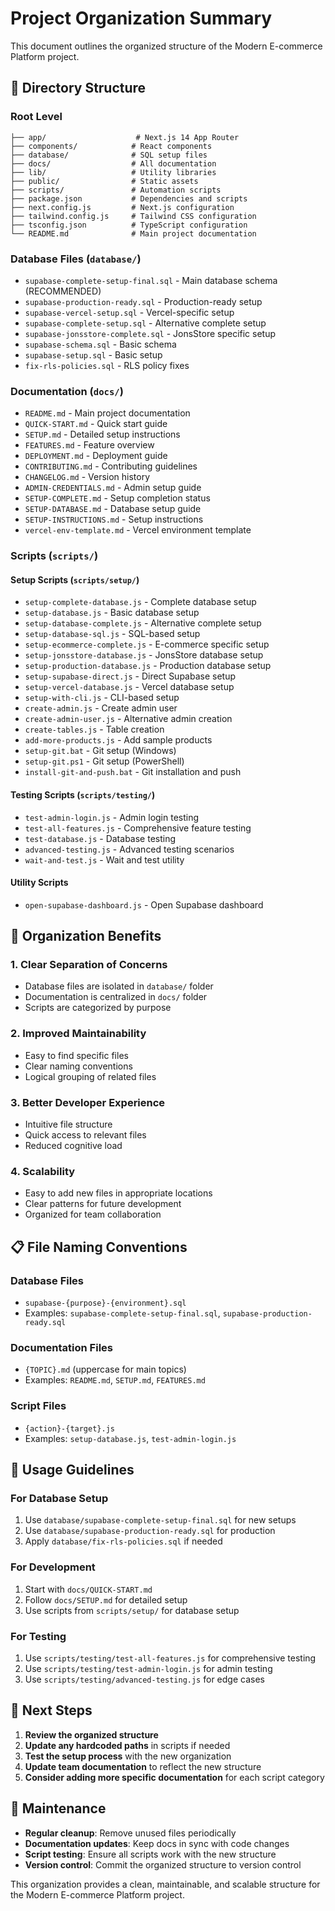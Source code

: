 # Project Organization Summary

This document outlines the organized structure of the Modern E-commerce Platform project.

## 📁 Directory Structure

### Root Level
```
├── app/                    # Next.js 14 App Router
├── components/            # React components
├── database/              # SQL setup files
├── docs/                  # All documentation
├── lib/                   # Utility libraries
├── public/                # Static assets
├── scripts/               # Automation scripts
├── package.json           # Dependencies and scripts
├── next.config.js         # Next.js configuration
├── tailwind.config.js     # Tailwind CSS configuration
├── tsconfig.json          # TypeScript configuration
└── README.md              # Main project documentation
```

### Database Files (`database/`)
- `supabase-complete-setup-final.sql` - Main database schema (RECOMMENDED)
- `supabase-production-ready.sql` - Production-ready setup
- `supabase-vercel-setup.sql` - Vercel-specific setup
- `supabase-complete-setup.sql` - Alternative complete setup
- `supabase-jonsstore-complete.sql` - JonsStore specific setup
- `supabase-schema.sql` - Basic schema
- `supabase-setup.sql` - Basic setup
- `fix-rls-policies.sql` - RLS policy fixes

### Documentation (`docs/`)
- `README.md` - Main project documentation
- `QUICK-START.md` - Quick start guide
- `SETUP.md` - Detailed setup instructions
- `FEATURES.md` - Feature overview
- `DEPLOYMENT.md` - Deployment guide
- `CONTRIBUTING.md` - Contributing guidelines
- `CHANGELOG.md` - Version history
- `ADMIN-CREDENTIALS.md` - Admin setup guide
- `SETUP-COMPLETE.md` - Setup completion status
- `SETUP-DATABASE.md` - Database setup guide
- `SETUP-INSTRUCTIONS.md` - Setup instructions
- `vercel-env-template.md` - Vercel environment template

### Scripts (`scripts/`)

#### Setup Scripts (`scripts/setup/`)
- `setup-complete-database.js` - Complete database setup
- `setup-database.js` - Basic database setup
- `setup-database-complete.js` - Alternative complete setup
- `setup-database-sql.js` - SQL-based setup
- `setup-ecommerce-complete.js` - E-commerce specific setup
- `setup-jonsstore-database.js` - JonsStore database setup
- `setup-production-database.js` - Production database setup
- `setup-supabase-direct.js` - Direct Supabase setup
- `setup-vercel-database.js` - Vercel database setup
- `setup-with-cli.js` - CLI-based setup
- `create-admin.js` - Create admin user
- `create-admin-user.js` - Alternative admin creation
- `create-tables.js` - Table creation
- `add-more-products.js` - Add sample products
- `setup-git.bat` - Git setup (Windows)
- `setup-git.ps1` - Git setup (PowerShell)
- `install-git-and-push.bat` - Git installation and push

#### Testing Scripts (`scripts/testing/`)
- `test-admin-login.js` - Admin login testing
- `test-all-features.js` - Comprehensive feature testing
- `test-database.js` - Database testing
- `advanced-testing.js` - Advanced testing scenarios
- `wait-and-test.js` - Wait and test utility

#### Utility Scripts
- `open-supabase-dashboard.js` - Open Supabase dashboard

## 🎯 Organization Benefits

### 1. **Clear Separation of Concerns**
- Database files are isolated in `database/` folder
- Documentation is centralized in `docs/` folder
- Scripts are categorized by purpose

### 2. **Improved Maintainability**
- Easy to find specific files
- Clear naming conventions
- Logical grouping of related files

### 3. **Better Developer Experience**
- Intuitive file structure
- Quick access to relevant files
- Reduced cognitive load

### 4. **Scalability**
- Easy to add new files in appropriate locations
- Clear patterns for future development
- Organized for team collaboration

## 📋 File Naming Conventions

### Database Files
- `supabase-{purpose}-{environment}.sql`
- Examples: `supabase-complete-setup-final.sql`, `supabase-production-ready.sql`

### Documentation Files
- `{TOPIC}.md` (uppercase for main topics)
- Examples: `README.md`, `SETUP.md`, `FEATURES.md`

### Script Files
- `{action}-{target}.js`
- Examples: `setup-database.js`, `test-admin-login.js`

## 🔧 Usage Guidelines

### For Database Setup
1. Use `database/supabase-complete-setup-final.sql` for new setups
2. Use `database/supabase-production-ready.sql` for production
3. Apply `database/fix-rls-policies.sql` if needed

### For Development
1. Start with `docs/QUICK-START.md`
2. Follow `docs/SETUP.md` for detailed setup
3. Use scripts from `scripts/setup/` for database setup

### For Testing
1. Use `scripts/testing/test-all-features.js` for comprehensive testing
2. Use `scripts/testing/test-admin-login.js` for admin testing
3. Use `scripts/testing/advanced-testing.js` for edge cases

## 🚀 Next Steps

1. **Review the organized structure**
2. **Update any hardcoded paths** in scripts if needed
3. **Test the setup process** with the new organization
4. **Update team documentation** to reflect the new structure
5. **Consider adding more specific documentation** for each script category

## 📝 Maintenance

- **Regular cleanup**: Remove unused files periodically
- **Documentation updates**: Keep docs in sync with code changes
- **Script testing**: Ensure all scripts work with the new structure
- **Version control**: Commit the organized structure to version control

This organization provides a clean, maintainable, and scalable structure for the Modern E-commerce Platform project.
